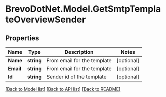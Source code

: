 # BrevoDotNet.Model.GetSmtpTemplateOverviewSender

## Properties

Name | Type | Description | Notes
------------ | ------------- | ------------- | -------------
**Name** | **string** | From email for the template | [optional] 
**Email** | **string** | From email for the template | [optional] 
**Id** | **string** | Sender id of the template | [optional] 

[[Back to Model list]](../../README.md#documentation-for-models) [[Back to API list]](../../README.md#documentation-for-api-endpoints) [[Back to README]](../../README.md)

